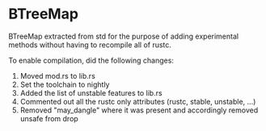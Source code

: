BTreeMap
========

BTreeMap extracted from std for the purpose of adding experimental methods without having to recompile all of rustc.

To enable compilation, did the following changes:

1. Moved mod.rs to lib.rs
2. Set the toolchain to nightly
3. Added the list of unstable features to lib.rs
4. Commented out all the rustc only attributes (rustc, stable, unstable, ...)
5. Removed "may_dangle" where it was present and accordingly removed unsafe from drop
